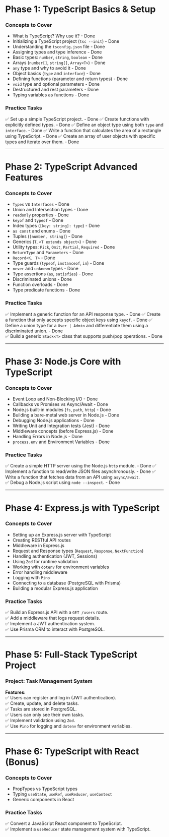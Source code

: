 # **Phase 1: TypeScript Basics & Setup**
### **Concepts to Cover**
- What is TypeScript? Why use it? - Done
- Initializing a TypeScript project (`tsc --init`) - Done
- Understanding the `tsconfig.json` file - Done 
- Assigning types and type inference - Done 
- Basic types: `number`, `string`, `boolean` - Done
- Arrays (`number[]`, `string[]`, `Array<T>`) - Done
- `any` type and why to avoid it - Done
- Object basics (`type` and `interface`) - Done
- Defining functions (parameter and return types) - Done
- `void` type and optional parameters - Done
- Destructured and rest parameters - Done
- Typing variables as functions - Done

### **Practice Tasks**
✅ Set up a simple TypeScript project.  - Done
✅ Create functions with explicitly defined types. - Done
✅ Define an object type using both `type` and `interface`.  - Done
✅ Write a function that calculates the area of a rectangle using TypeScript.  - Done
✅ Create an array of user objects with specific types and iterate over them.  - Done

---

# **Phase 2: TypeScript Advanced Features**
### **Concepts to Cover**
- `Types` vs `Interfaces` - Done
- Union and Intersection types - Done
- `readonly` properties - Done
- `keyof` and `typeof` - Done
- Index types (`[key: string]: type`) - Done
- `as const` and enums - Done
- Tuples (`[number, string]`) - Done
- Generics (`T`, `<T extends object>`) - Done 
- Utility types: `Pick`, `Omit`, `Partial`, `Required` - Done
- `ReturnType` and `Parameters` - Done
- `Record<K, T>` - Done
- Type guards (`typeof`, `instanceof`, `in`) - Done
- `never` and `unknown` types - Done
- Type assertions (`as`, `satisfies`) - Done
- Discriminated unions - Done
- Function overloads - Done
- Type predicate functions - Done

### **Practice Tasks**
✅ Implement a generic function for an API response type. - Done
✅ Create a function that only accepts specific object keys using `keyof`.  - Done
✅ Define a union type for a `User | Admin` and differentiate them using a discriminated union. - Done  
✅ Build a generic `Stack<T>` class that supports push/pop operations.  - Done

---

# **Phase 3: Node.js Core with TypeScript**
### **Concepts to Cover**
- Event Loop and Non-Blocking I/O - Done
- Callbacks vs Promises vs Async/Await - Done
- Node.js built-in modules (`fs`, `path`, `http`) - Done
- Building a bare-metal web server in Node.js - Done
- Debugging Node.js applications - Done
- Writing Unit and Integration tests (Jest) - Done
- Middleware concepts (before Express.js) - Done
- Handling Errors in Node.js - Done
- `process.env` and Environment Variables - Done

### **Practice Tasks**
✅ Create a simple HTTP server using the Node.js `http` module.  - Done
✅ Implement a function to read/write JSON files asynchronously. - Done
✅ Write a function that fetches data from an API using `async/await`.  
✅ Debug a Node.js script using `node --inspect`.  - Done

---

# **Phase 4: Express.js with TypeScript**
### **Concepts to Cover**
- Setting up an Express.js server with TypeScript
- Creating RESTful API routes
- Middleware in Express.js
- Request and Response types (`Request`, `Response`, `NextFunction`)
- Handling authentication (JWT, Sessions)
- Using `Zod` for runtime validation
- Working with `dotenv` for environment variables
- Error handling middleware
- Logging with `Pino`
- Connecting to a database (PostgreSQL with Prisma)
- Building a modular Express.js application

### **Practice Tasks**
✅ Build an Express.js API with a `GET /users` route.  
✅ Add a middleware that logs request details.  
✅ Implement a JWT authentication system.  
✅ Use Prisma ORM to interact with PostgreSQL.  

---

# **Phase 5: Full-Stack TypeScript Project**
### **Project: Task Management System**
**Features:**  
✅ Users can register and log in (JWT authentication).  
✅ Create, update, and delete tasks.  
✅ Tasks are stored in PostgreSQL.  
✅ Users can only see their own tasks.  
✅ Implement validation using `Zod`.  
✅ Use `Pino` for logging and `dotenv` for environment variables.  

---

# **Phase 6: TypeScript with React (Bonus)**
### **Concepts to Cover**
- PropTypes vs TypeScript types
- Typing `useState`, `useRef`, `useReducer`, `useContext`
- Generic components in React

### **Practice Tasks**
✅ Convert a JavaScript React component to TypeScript.  
✅ Implement a `useReducer` state management system with TypeScript.  
